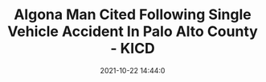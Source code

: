 ---
"title": "Algona Man Cited Following Single Vehicle Accident In Palo Alto County - KICD"
"date": "2021-10-22 14:44:0"
"feed_name": "GOOGLENEWSCONSTRUCTION"
"feed_website": "https://news.google.com/search?q=construction%2Bincident&hl=en-US&gl=US&ceid=US:en"
"feed_rss": "https://news.google.com/rss/search?q=construction%2Bincident&hl=en-US&gl=US&ceid=US:en"
"link": "https://kicdam.com/news/170071-algona-man-cited-following-single-vehicle-accident-in-palo-alto-county/"
"source": "{'href': 'https://kicdam.com', 'title': 'KICD'}"
"file": "_posts/2021-1-1-42fd9cbceb6ef956c0a5ee2cf8f7d938c900c531.md"
"accident": "0"
"drilling": "1"
"represented_by": "0"
"dead": "0"
"injured": "0"
"arrested": "0"
"place": "unknown place"
"where": "unknown site"
"causes": "unknown"
"place_uri": "unknown place"
---